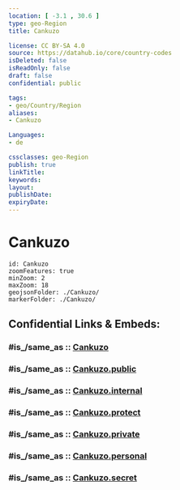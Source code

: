 ```yaml
---
location: [ -3.1 , 30.6 ] 
type: geo-Region
title: Cankuzo

license: CC BY-SA 4.0
source: https://datahub.io/core/country-codes
isDeleted: false
isReadOnly: false
draft: false
confidential: public

tags:
- geo/Country/Region
aliases:
- Cankuzo

Languages:
- de

cssclasses: geo-Region
publish: true
linkTitle: 
keywords: 
layout: 
publishDate: 
expiryDate: 
---
```


# Cankuzo

```leaflet
id: Cankuzo
zoomFeatures: true 
minZoom: 2 
maxZoom: 18
geojsonFolder: ./Cankuzo/
markerFolder: ./Cankuzo/
```


## Confidential Links & Embeds: 

### #is_/same_as :: [Cankuzo](/_Standards/Earth/Continent/Africa/Africa~Central/Burundi/Provinces~Burundi/Cankuzo.md) 

### #is_/same_as :: [Cankuzo.public](/_public/Earth/Continent/Africa/Africa~Central/Burundi/Provinces~Burundi/Cankuzo.public.md) 

### #is_/same_as :: [Cankuzo.internal](/_internal/Earth/Continent/Africa/Africa~Central/Burundi/Provinces~Burundi/Cankuzo.internal.md) 

### #is_/same_as :: [Cankuzo.protect](/_protect/Earth/Continent/Africa/Africa~Central/Burundi/Provinces~Burundi/Cankuzo.protect.md) 

### #is_/same_as :: [Cankuzo.private](/_private/Earth/Continent/Africa/Africa~Central/Burundi/Provinces~Burundi/Cankuzo.private.md) 

### #is_/same_as :: [Cankuzo.personal](/_personal/Earth/Continent/Africa/Africa~Central/Burundi/Provinces~Burundi/Cankuzo.personal.md) 

### #is_/same_as :: [Cankuzo.secret](/_secret/Earth/Continent/Africa/Africa~Central/Burundi/Provinces~Burundi/Cankuzo.secret.md)

